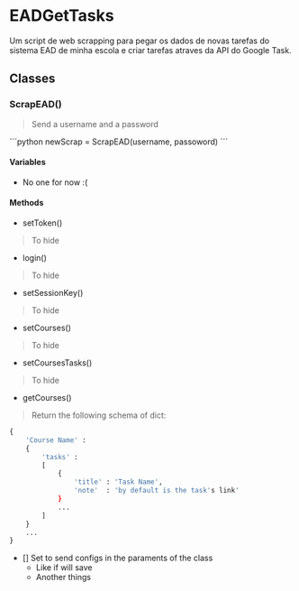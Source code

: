# EADGetTasks
Um script de web scrapping para pegar os dados de novas tarefas do sistema EAD de minha escola e criar tarefas atraves da API do Google Task.

## Classes
### ScrapEAD()
> Send a username and a password

´´´python
newScrap = ScrapEAD(username, passoword)
´´´
#### Variables
- No one for now :(
#### Methods
- setToken()
> To hide
- login()
> To hide
- setSessionKey()
> To hide
- setCourses()
> To hide
- setCoursesTasks()
> To hide
- getCourses()
> Return the following schema of dict:
```python
{
    'Course Name' : 
    {
        'tasks' :
        [
            {
                'title' : 'Task Name', 
                'note'  : 'by default is the task's link'
            }
            ...
        ]
    }
    ...
}
```

- [] Set to send configs in the paraments of the class
     - Like if will save
     - Another things
